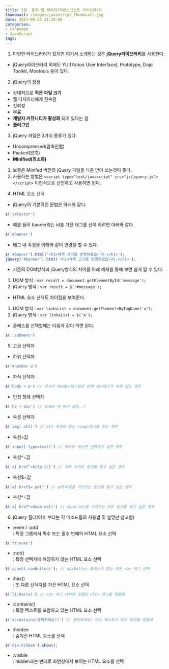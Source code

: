 ```yaml
---
title: 5장. 동적 웹 페이지(자바스크립트 라이브러리)
thumbnail: /images/javascript_thumbnail.jpg
date: 2017-09-23 21:29:00
categories:
- Language
- JavaScript
tags:
---
```

1. 다양한 라이브러리가 있지만 여기서 소개하는 것은 **jQuery라이브러리**를 사용한다.
 - jQuery라이브러리 외에도 YUI(Yahoo User Interface), Prototype, Dojo Toolkit, Mootools 등이 있다.

2. jQuery의 장점  
 - 상대적으로 **작은 파일 크기**
 - 웹 디자이너에게 친숙함
 - 신뢰성
 - **무료**
 - **개발자 커뮤니티가 활성화** 되어 있다는 점
 - **플러그인**

3. jQuery 파일은 3가지 종류가 있다.
 - Uncompressed(압축안함)
 - Packed(압축)
 - **Minified(최소화)**
  1) 보통은 Minifed 버전의 jQuery 파일을 다운 받아 쓰는것이 좋다.
  2) 사용하는 방법은 ``<script type="text/javascript" src="js/jquery.js"></script>`` 이런식으로 선언하고 사용하면 된다.

4. HTML 요소 선택
 - jQuery의 기본적인 문법은 아래와 같다.  
 ```javascript
 $('selector')
 ```
 - 예를 들어 banner라는 id를 가진 태그를 선택 하려면 아래와 같다.
 ```javascript
 $('#banner')
 ```
 - 태그 내 속성을 아래와 같이 변경을 할 수 있다.
 ```javascript
 $('#banner').html('<h1>제목 크기를 변경하였습니다.</h1>');
 jQuery('#banner').html('<h1>제목 크기를 변경하였습니다.</h1>');
 ```
 - 기존의 DOM방식과 jQuery방식의 차이를 아래 예제를 통해 보면 쉽게 알 수 있다.  
  1) DOM 방식 : ``var result = document.getElementById('message');``
  2) jQuery 방식 : ``var result = $('#message');``
 - HTML 요소 선택도 차이점을 보여준다.
  1) DOM 방식 : ``var linksList = document.getElementsByTagName('a');``
  2) jQuery 방식 : ``var linksList = $('a');``
 - 클래스를 선택할때는 다음과 같이 하면 된다.
 ```javascript
 $('.submenu')
 ```

5. 고급 선택자
 - 하위 선택자
 ```javascript
 $('#navBar a')
 ```
 - 자식 선택자
 ```javascript
 $('body > p') // 여기서 <body>태그보단 안에 <p>태그가 속해 있는 경우
 ```
 - 인접 형제 선택자
 ```javascript
 $('h2 + div') // 실제로 써 봐야 알듯..?
 ```
 - 속성 선택자
 ```javascript
 $('img[ alt]') // alt 속성이 있는 <img>태그를 찾는 경우
 ```
 - 속성=값
 ```javascript
 $('input[ type=text]') // 텍스트 박스만 선택하고 싶은 경우
 ```
 - 속성^=값
 ```javascript
 $('a[ href^=http://]') // 외부 사이트 링크를 찾고 싶은 경우
 ```
 - 속성$=값
 ```javascript
 $('a[ href$=.pdf]') // pdf파일을 가르키는 링크를 찾고 싶은 경우
 ```
 - 속성*=값
 ```javascript
 $('a[ href*=daum.net]') // daum.net을 가르키는 모든 링크를 찾고 싶은 경우
 ```

6. jQuery 필터(이후 부터는 각 메소드들의 사용법 및 설명만 참고함)
 - :even / :odd  
 : 특정 그룹에서 짝수 또는 홀수 번째의 HTML 요소 선택
 ```javascript
 $('tr:even')
 ```
 - :not()  
 : 특정 선택자에 해당하지 않는 HTML 요소 선택
 ```javascript
 $('a:not(.navButton)'); // navButton 클래스가 없는 모든 <a> 태그 선택
 ```
 - :has()  
 : 또 다른 선택자를 가진 HTML 요소 선택
 ```javascript
 $('li:has(a)') // <a> 태그 내부에 포함된 <li> 태그를 찾을때
 ```
 - :contains()  
 : 특정 텍스트를 포함하고 있는 HTML 요소 선택
 ```javascript
 $('a:contains(클릭하세요!)') // 클릭하세요! 라는 텍스트가 있는 링크를 찾을때
 ```
 - :hidden  
 : 숨겨진 HTML 요소를 선택
 ```javascript
 $('div:hidden').show();
 ```
 - :visible  
 : hidden과는 반대로 화면상에서 보이는 HTML 요소를 선택
